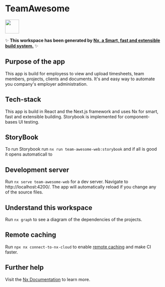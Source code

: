 # TeamAwesome

<a alt="Nx logo" href="https://nx.dev" target="_blank" rel="noreferrer"><img src="https://raw.githubusercontent.com/nrwl/nx/master/images/nx-logo.png" width="45"></a>

✨ **This workspace has been generated by [Nx, a Smart, fast and extensible build system.](https://nx.dev)** ✨

## Purpose of the app

This app is build for employess to view and upload timesheets, team members, projects, clients and documents. It's and easy way to automate you company's employer administration.

## Tech-stack

This app is build in React and the Next.js framework and uses Nx for smart, fast and extensible building. Storybook is implemented for component-bases UI testing.

## StoryBook

To run Storybook run `nx run team-awesome-web:storybook` and if all is good it opens automaticall to

## Development server

Run `nx serve team-awesome-web` for a dev server. Navigate to http://localhost:4200/. The app will automatically reload if you change any of the source files.

## Understand this workspace

Run `nx graph` to see a diagram of the dependencies of the projects.

## Remote caching

Run `npx nx connect-to-nx-cloud` to enable [remote caching](https://nx.app) and make CI faster.

## Further help

Visit the [Nx Documentation](https://nx.dev) to learn more.
